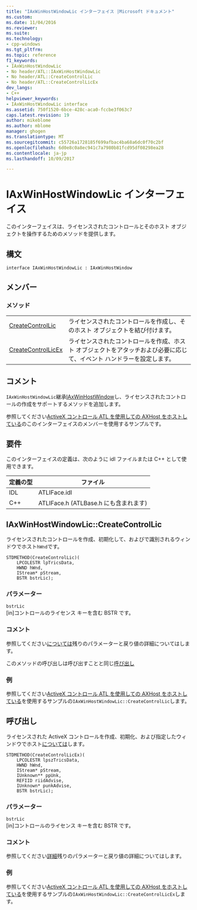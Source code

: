 ```yaml
---
title: "IAxWinHostWindowLic インターフェイス |Microsoft ドキュメント"
ms.custom: 
ms.date: 11/04/2016
ms.reviewer: 
ms.suite: 
ms.technology:
- cpp-windows
ms.tgt_pltfrm: 
ms.topic: reference
f1_keywords:
- IAxWinHostWindowLic
- No header/ATL::IAxWinHostWindowLic
- No header/ATL::CreateControlLic
- No header/ATL::CreateControlLicEx
dev_langs:
- C++
helpviewer_keywords:
- IAxWinHostWindowLic interface
ms.assetid: 750f1520-6bce-428c-aca0-fccbe3f063c7
caps.latest.revision: 19
author: mikeblome
ms.author: mblome
manager: ghogen
ms.translationtype: MT
ms.sourcegitcommit: c55726a1728185f699afbac4ba68a6dc0f70c2bf
ms.openlocfilehash: 6d0e8c0a8ec941c7a7980b81fcd95df08298ea28
ms.contentlocale: ja-jp
ms.lasthandoff: 10/09/2017

---
```

# <a name="iaxwinhostwindowlic-interface"></a>IAxWinHostWindowLic インターフェイス
このインターフェイスは、ライセンスされたコントロールとそのホスト オブジェクトを操作するためのメソッドを提供します。  
  
## <a name="syntax"></a>構文  
  
```
interface IAxWinHostWindowLic : IAxWinHostWindow
```  
  
## <a name="members"></a>メンバー  
  
### <a name="methods"></a>メソッド  
  
|||  
|-|-|  
|[CreateControlLic](#createcontrollic)|ライセンスされたコントロールを作成し、そのホスト オブジェクトを結び付けます。|  
|[CreateControlLicEx](#createcontrollicex)|ライセンスされたコントロールを作成、ホスト オブジェクトをアタッチおよび必要に応じて、イベント ハンドラーを設定します。|  
  
## <a name="remarks"></a>コメント  
 `IAxWinHostWindowLic`継承[IAxWinHostWindow](../../atl/reference/iaxwinhostwindow-interface.md)し、ライセンスされたコントロールの作成をサポートするメソッドを追加します。  
  
 参照してください[ActiveX コントロール ATL を使用しての AXHost をホストしている](../../atl/hosting-activex-controls-using-atl-axhost.md)のこのインターフェイスのメンバーを使用するサンプルです。  
  
## <a name="requirements"></a>要件  
 このインターフェイスの定義は、次のように idl ファイルまたは C++ として使用できます。  
  
|定義の型|ファイル|  
|---------------------|----------|  
|IDL|ATLIFace.idl|  
|C++|ATLIFace.h (ATLBase.h にも含まれます)|  
  
##  <a name="createcontrollic"></a>IAxWinHostWindowLic::CreateControlLic  
 ライセンスされたコントロールを作成、初期化して、およびで識別されるウィンドウでホスト`hWnd`です。  
  
```
STDMETHOD(CreateControlLic)(
    LPCOLESTR lpTricsData,
    HWND hWnd,
    IStream* pStream,
    BSTR bstrLic);
```  
  
### <a name="parameters"></a>パラメーター  
 `bstrLic`  
 [in]コントロールのライセンス キーを含む BSTR です。  
  
### <a name="remarks"></a>コメント  
 参照してください[については](../../atl/reference/iaxwinhostwindow-interface.md#createcontrol)残りのパラメーターと戻り値の詳細についてはします。  
  
 このメソッドの呼び出しは呼び出すことと同じ[呼び出し](#createcontrollicex)  
  
### <a name="example"></a>例  
 参照してください[ActiveX コントロール ATL を使用しての AXHost をホストしている](../../atl/hosting-activex-controls-using-atl-axhost.md)を使用するサンプルの`IAxWinHostWindowLic::CreateControlLic`します。  
  
##  <a name="createcontrollicex"></a>呼び出し  
 ライセンスされた ActiveX コントロールを作成、初期化、および指定したウィンドウでホスト[については](../../atl/reference/iaxwinhostwindow-interface.md#createcontrol)します。  
  
```
STDMETHOD(CreateControlLicEx)(
    LPCOLESTR lpszTricsData,
    HWND hWnd,
    IStream* pStream,
    IUnknown** ppUnk,
    REFIID riidAdvise,
    IUnknown* punkAdvise,
    BSTR bstrLic);
```  
  
### <a name="parameters"></a>パラメーター  
 `bstrLic`  
 [in]コントロールのライセンス キーを含む BSTR です。  
  
### <a name="remarks"></a>コメント  
 参照してください[詳細](../../atl/reference/iaxwinhostwindow-interface.md#createcontrolex)残りのパラメーターと戻り値の詳細についてはします。  
  
### <a name="example"></a>例  
 参照してください[ActiveX コントロール ATL を使用しての AXHost をホストしている](../../atl/hosting-activex-controls-using-atl-axhost.md)を使用するサンプルの`IAxWinHostWindowLic::CreateControlLicEx`します。










